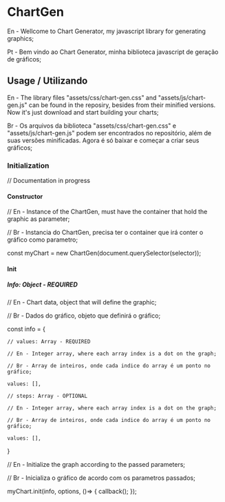 # ChartGen

En - Wellcome to Chart Generator, my javascript library for generating graphics;

Pt - Bem vindo ao Chart Generator, minha biblioteca javascript de geração de gráficos;

## Usage / Utilizando

En - The library files "assets/css/chart-gen.css" and "assets/js/chart-gen.js" can be found in the reposiry, besides from their minified versions. Now it's just download and start building your charts;

Br - Os arquivos da biblioteca "assets/css/chart-gen.css" e "assets/js/chart-gen.js" podem ser encontrados no repositório, além de suas versões minificadas. Agora é só baixar e começar a criar seus gráficos;

### Initialization

// Documentation in progress

#### Constructor

// En - Instance of the ChartGen, must have the container that hold the graphic as parameter;

// Br - Instancia do ChartGen, precisa ter o container que irá conter o gráfico como parametro;

const myChart = new ChartGen(document.querySelector(selector));

#### Init

##### Info: Object - REQUIRED

// En - Chart data, object that will define the graphic;

// Br - Dados do gráfico, objeto que definirá o gráfico;

const info = {

    // values: Array - REQUIRED
    
    // En - Integer array, where each array index is a dot on the graph;
    
    // Br - Array de inteiros, onde cada indice do array é um ponto no gráfico;
    
    values: [],
    
    // steps: Array - OPTIONAL
    
    // En - Integer array, where each array index is a dot on the graph;
    
    // Br - Array de inteiros, onde cada indice do array é um ponto no gráfico;
    
    values: [],
    
}

// En - Initialize the graph according to the passed parameters;

// Br - Inicializa o gráfico de acordo com os parametros passados;

myChart.init(info, options, ()=> { callback(); });




